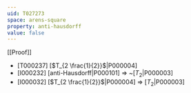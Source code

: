 ```yaml
---
uid: T027273
space: arens-square
property: anti-hausdorff
value: false
---
```

[[Proof]]

* [T000237] [$T_{2 \frac{1}{2}}$|P000004]
* [I000232] [anti-Hausdorff|P000101] => ~[$T_2$|P000003]
* [I000032] [$T_{2 \frac{1}{2}}$|P000004] => [$T_2$|P000003]


